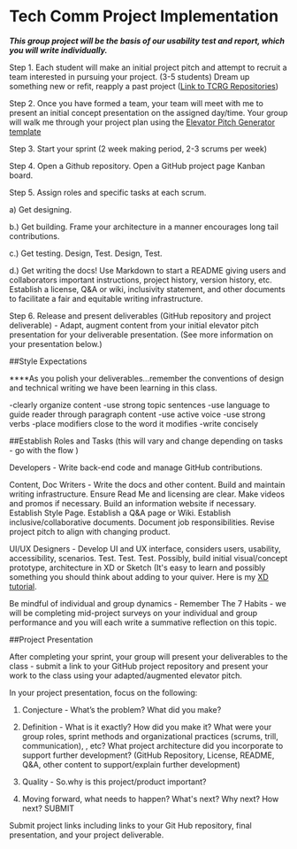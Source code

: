 # Tech Comm Project Implementation

***This group project will be the basis of our usability test and report, which you will write individually.***


Step 1. Each student will make an initial project pitch and attempt to recruit a team interested in pursuing your project. (3-5 students) Dream up something new or refit, reapply a past project ([Link to TCRG Repositories](https://github.com/Pitt-Technical-Communications))

Step 2. Once you have formed a team, your team will meet with me to present an initial concept presentation on the assigned day/time. Your group will walk me through your project plan using the [Elevator Pitch Generator template](https://github.com/Pitt-Fuego/elevator-pitch-generator)

Step 3. Start your sprint (2 week making period, 2-3 scrums per week)

Step 4. Open a Github repository. Open a GitHub project page Kanban board.

Step 5. Assign roles and specific tasks at each scrum.  

a) Get designing.

b.) Get building. Frame your architecture in a manner encourages long tail contributions.

c.) Get testing. Design, Test. Design, Test.

d.) Get writing the docs!  Use Markdown to start a README giving users and collaborators important instructions, project history, version history, etc. Establish a license, Q&A or wiki, inclusivity statement, and other documents to facilitate a fair and equitable writing infrastructure.

 Step 6. Release and present deliverables (GitHub repository and project deliverable) - Adapt, augment content from your initial elevator pitch presentation for your deliverable presentation. (See more information on your presentation below.)


##Style Expectations

****As you polish your deliverables…remember the conventions of design and technical writing we have been learning in this class.

-clearly organize content
-use strong topic sentences
-use language to guide reader through paragraph content
-use active voice
-use strong verbs
-place modifiers close to the word it modifies
-write concisely


##Establish Roles and Tasks
(this will vary and change depending on tasks - go with the flow )

Developers - Write back-end code and manage GitHub contributions.

Content, Doc Writers  -  Write the docs and other content. Build and maintain writing infrastructure. Ensure Read Me and licensing are clear. Make videos and promos if necessary. Build an information website if necessary. Establish Style Page. Establish a Q&A page or Wiki. Establish inclusive/collaborative documents. Document job responsibilities. Revise project pitch to align with changing product.

UI/UX Designers - Develop UI and UX interface, considers users, usability, accessibility, scenarios. Test. Test. Test. Possibly, build initial visual/concept prototype, architecture in XD or Sketch (It's easy to learn and possibly something you should think about adding to your quiver. Here is my [XD tutorial](https://youtu.be/Fxr-sPLadIY).

Be mindful of individual and group dynamics - Remember The 7 Habits - we will be completing mid-project surveys on your individual and group performance and you will each write a summative reflection on this topic.



##Project Presentation  

After completing your sprint, your group will present your deliverables to the class - submit a link to your GitHub project repository and present your work to the class using your adapted/augmented elevator pitch.

In your project presentation, focus on the following:

1. Conjecture - What’s the problem? What did you make?
2. Definition - What is it exactly? How did you make it?  What were your group roles, sprint methods and organizational practices (scrums, trill, communication), , etc? What project architecture did you incorporate to support further development? (GitHub Repository, License, README, Q&A, other content to support/explain further development)
3. Quality - So.why is this project/product important?

4. Moving forward, what needs to happen? What's next? Why next? How next?
SUBMIT

Submit project links including links to your Git Hub repository, final presentation, and your project deliverable.


